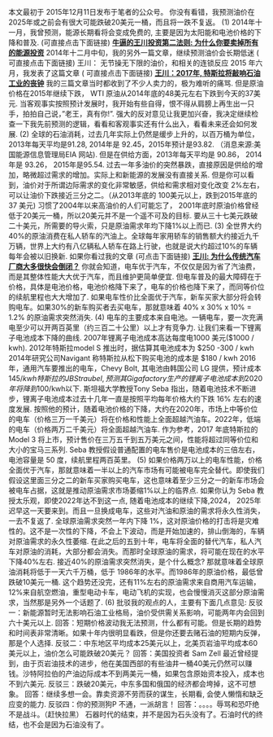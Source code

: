 本文最初于 2015年12月11日发布于笔者的公众号。
你没有看错，我预测油价在2025年或之前会有很大可能跌破20美元一桶，而且将一跌不复返。
(1)
2014年十一月，我曾预测，能源长期看将会变成免费的, 主要是因为太阳能和电池价格的下降和普及. (可直接点击下面链接)
**[牛逼的王川投资第二法则: 为什么你要卖掉所有的能源投资](https://chuan.us/archives/<https:/chuan.us/archives/265>)**
2014年十二月中旬，我的另外一篇文章，继续预测油价会长期低迷 ( 可直接点击下面链接)
王川： 无节操无下限的油价，和相关的连锁反应
2015 年六月，我发表了这篇文章 ( 可直接点击下面链接)
**[王川：2017年, 特斯拉将敲响石油工业的丧钟](https://chuan.us/archives/<https:/chuan.us/archives/333>)**
我的三篇文章当时都收到了不少人卖力的，极为难听的痛骂.
但是原油价格在2015年继续下跌， WTI 原油从2014年底的48美元左右下跌到今天的37美元.
当客观事实按照预计发展时，我开始有些自得，恨不得从肩膀上再生出一只手，拍拍自己说，”老王，真有你!”.
强大的反对意见让我更加兴奋，我决定继续检查一下我先前预测的逻辑，看看和客观事实还有什么出入，看看未来还会如何发展.
(2)
全球的石油消耗，过去几年实际上仍然是缓步上升的，以百万桶为单位，2013年每天平均是91.28, 2014年是 92.45，2015年预计是93.82. （消息来源:美国能源信息管理局EIA 网站).
但是在供给方面，2013年每天平均是 90.86， 2014年是 93.26， 2015年是95.54.
过去一年多油价的突然暴跌，直接原因是供给的增加，略微超过需求的增加。实际上和新能源的发展没有直接关系.
但是你可以看到，油价对于所谓边际需求的变化非常敏感，供给和需求相对变化改变 2%左右，可以让油价下跌接近三分之二。（从2013年底的 100美元以上，跌到2015年底的 37 美元)
习惯了2004年以来高油价的人们可能忘了， 2001年底时原油价格曾经低于20美元一桶，所以20美元并不是一个遥不可及的目标.
要从三十七美元跌破二十美元，所需要的导火索，只是原油需求年均下降1%以上而已.
(3)
全世界大约40%的原油消费在私人轿车的汽油上。全球每年家用轿车的销售额大约接近九千万辆，世界上大约有八亿辆私人轿车在路上行驶，也就是说大约超过10%的车辆每年会被以旧换新.
如果你看过我的文章 (可点击下面链接)
**[王川: 为什么传统汽车厂商大多很快会倒闭？](https://chuan.us/archives/<https:/chuan.us/archives/221>)**
你就会知道，电车优于汽车，不仅仅是因为省了汽油费，而是其整体性能大大优于汽车，而且维护更简单便宜.
但电车普及的最大障碍在于价格，具体是电池价格，电池价格降下来了，电车的价格也降下来了，而同等价位的续航里程也大大增加了.
如果电车性价比全面优于汽车，新车买家大部分将会转购电车。如果30%的新车购买者去买电车，那就意味着 40% x 30% x 10% = 1.2% 的原油需求突然消失.
(4)
电车的主要成本来自电池。一辆电车，要一次充满电至少可以开两百英里（约三百二十公里）以上才有竞争力.
让我们来看一下锂离子电池成本下降的曲线.
2007年锂离子电池成本高达每度电1000 美元($1000 / kwh).
2012年特斯拉model S 推出时，据估算其电池成本为 $250 -300 / kwh
2014年研究公司Navigant 称特斯拉从松下购买电池的成本是 $180 / kwh
2016年，通用汽车要推出的电车，Chevy Bolt, 其电池由韩国公司 LG 提供，预计成本 $145 /kwh
特斯拉的 JB Straubel, 预测其Gigafactory 生产的锂离子电池成本到2020年将降到$100/kwh以下.
斯坦福大学教授Tony Seba 指出，随着电池技术不断进步，锂离子电池成本过去十几年一直是按照平均每年价格大约下跌 16% 左右的速度发展.
按照他的预计，随着电池价格的下降，大约在2020年，市场上中等价位的电车（价格三万一千美元）将在价格和性能上全面超越汽油车。2022年，低端的电车（价格两万二千美元）将全面超越汽油车.
作为参考，2017 年底特斯拉的Model 3 将上市，预计售价在三万五千到五万美元之间，性能将超过同等价位和大小的宝马三系列.
Seba 教授假设普通配置的电车售价是电池成本的三倍左右，电池容量是 50 度，续航里程两百英里。
(5)
如果价格两万以上的电车性能，价格全面优于汽车，那就意味着一半以上的汽车市场有可能被电车完全替代。即使我们假设这里面三分之二的新车买家购买电车，这也意味着至少三分之一的新车市场会被电车占据，这就是推动原油需求市场萎缩1%以上的临界点.
如果你认为 Seba 教授太乐观，即使2022年达不到这一点, 随着电池成本的继续下降,2024， 2025年迟早这一天要来到。而且一旦换成电车，这些对汽油和原油的需求将永久性消失，一去不复返了.
全球原油需求突然一年内下降 1%，这对原油价格的打击将是灾难性的。这不是一次性的下降，不会上下波动，而是开始加速的，排山倒海的，车辆对原油需求的永久性萎缩.
在此之后的五到十年，电车将全面的替代汽车，私人汽车对原油的消耗，大部分都会消失。而那时全球原油的需求，将可能在现在的水平下降40%左右.
接近40%的原油需求突然消失，是个什么概念? 那就意味着全球原油消耗将低于一天六千万桶，低于 1986年的水平。而1986年的原油价格，最低曾跌破10美元一桶.
这个趋势还没完，还有11%左右的原油需求来自商用汽车运输，12%来自航空燃油，重型电动卡车，电动飞机的实现，也会慢慢消灭这部分原油需求，当然那是另外一个话题了.
(6)
批驳我的观点的人，主要有下面几点意见:
反驳一：新能源暂时无法影响石油工业格局，油价受供需关系影响，可能两年内会回到六十美元以上.
回答：短期价格波动我无法预测，什么都有可能。但是长期的趋势和时间表非常清晰。如果十年内很明显看跌，但是你还要去赌石油的短期内反弹，那是个人选择.
反驳二：中东地区平均成本25美元以上，北美页岩油平均成本60美元以上，油价怎么可能跌破20美元？
回答：美国投资者 Sam Zell 最近曾经提到，由于页岩油技术的进步，他在美国西部的有些油井一桶40美元仍然可以赚钱。沙特阿拉伯的产油边际成本不到两美元一桶，如果包含原始资本投入，成本也不到六美元.
反驳三：跌破20美元，中东多国和俄国的经济都会垮掉，这不可想象。
回答：继续多想一会。靠卖资源不劳而获的谋生，长期看, 会使人懒惰和缺乏应变的能力.
反驳四：你的预测狗P 不通，一派胡言！
回答：。。。。辱骂和恐吓绝不是战斗。（赶快拉黑）
石器时代的结束，并不是因为石头没有了。石油时代的终结，也不会是因为石油没有了。
